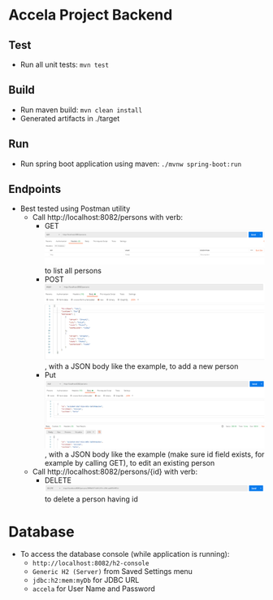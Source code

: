# Accela Project Backend

## Test
* Run all unit tests: `mvn test`

## Build
* Run maven build: `mvn clean install`
* Generated artifacts in ./target

## Run
* Run spring boot application using maven: `./mvnw spring-boot:run`

## Endpoints
* Best tested using Postman utility
  * Call http://localhost:8082/persons with verb:
    * GET    ![getAllPersonsImage.png](getAllPersonsImage.png) to list all persons 
    * POST  ![postPersonImage.png](postPersonImage.png), with a JSON body like the example, to add a new person 
    * Put  ![editPersonById.png](editPersonById.png), with a JSON body like the example (make sure id field exists, for example by calling GET), to edit an existing person 
  * Call http://localhost:8082/persons/{id} with verb:
    * DELETE    ![deletePersonById.png](deletePersonById.png) to delete a person having id

# Database
* To access the database console (while application is running):
  * `http://localhost:8082/h2-console`
  * `Generic H2 (Server)` from Saved Settings menu
  * `jdbc:h2:mem:myDb` for JDBC URL
  * `accela` for User Name and Password

